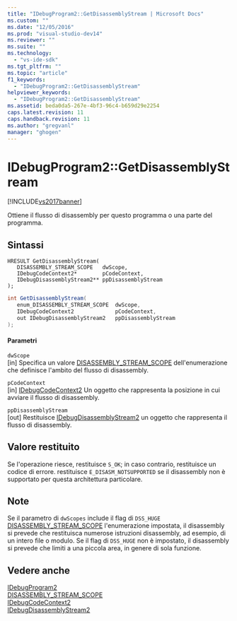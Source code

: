 ```yaml
---
title: "IDebugProgram2::GetDisassemblyStream | Microsoft Docs"
ms.custom: ""
ms.date: "12/05/2016"
ms.prod: "visual-studio-dev14"
ms.reviewer: ""
ms.suite: ""
ms.technology: 
  - "vs-ide-sdk"
ms.tgt_pltfrm: ""
ms.topic: "article"
f1_keywords: 
  - "IDebugProgram2::GetDisassemblyStream"
helpviewer_keywords: 
  - "IDebugProgram2::GetDisassemblyStream"
ms.assetid: beda0da5-267e-4bf3-96c4-b659d29e2254
caps.latest.revision: 11
caps.handback.revision: 11
ms.author: "gregvanl"
manager: "ghogen"
---
```

# IDebugProgram2::GetDisassemblyStream
[!INCLUDE[vs2017banner](../../../code-quality/includes/vs2017banner.md)]

Ottiene il flusso di disassembly per questo programma o una parte del programma.  
  
## Sintassi  
  
```cpp#  
HRESULT GetDisassemblyStream(   
   DISASSEMBLY_STREAM_SCOPE   dwScope,  
   IDebugCodeContext2*        pCodeContext,  
   IDebugDisassemblyStream2** ppDisassemblyStream  
);  
```  
  
```c#  
int GetDisassemblyStream(   
   enum_DISASSEMBLY_STREAM_SCOPE  dwScope,  
   IDebugCodeContext2             pCodeContext,  
   out IDebugDisassemblyStream2   ppDisassemblyStream  
);  
```  
  
#### Parametri  
 `dwScope`  
 \[in\]  Specifica un valore [DISASSEMBLY\_STREAM\_SCOPE](../../../extensibility/debugger/reference/disassembly-stream-scope.md) dell'enumerazione che definisce l'ambito del flusso di disassembly.  
  
 `pCodeContext`  
 \[in\]  [IDebugCodeContext2](../../../extensibility/debugger/reference/idebugcodecontext2.md) Un oggetto che rappresenta la posizione in cui avviare il flusso di disassembly.  
  
 `ppDisassemblyStream`  
 \[out\]  Restituisce [IDebugDisassemblyStream2](../../../extensibility/debugger/reference/idebugdisassemblystream2.md) un oggetto che rappresenta il flusso di disassembly.  
  
## Valore restituito  
 Se l'operazione riesce, restituisce `S_OK`; in caso contrario, restituisce un codice di errore.  restituisce `E_DISASM_NOTSUPPORTED` se il disassembly non è supportato per questa architettura particolare.  
  
## Note  
 Se il parametro di `dwScopes` include il flag di `DSS_HUGE` [DISASSEMBLY\_STREAM\_SCOPE](../../../extensibility/debugger/reference/disassembly-stream-scope.md) l'enumerazione impostata, il disassembly si prevede che restituisca numerose istruzioni disassembly, ad esempio, di un intero file o modulo.  Se il flag di `DSS_HUGE` non è impostato, il disassembly si prevede che limiti a una piccola area, in genere di sola funzione.  
  
## Vedere anche  
 [IDebugProgram2](../../../extensibility/debugger/reference/idebugprogram2.md)   
 [DISASSEMBLY\_STREAM\_SCOPE](../../../extensibility/debugger/reference/disassembly-stream-scope.md)   
 [IDebugCodeContext2](../../../extensibility/debugger/reference/idebugcodecontext2.md)   
 [IDebugDisassemblyStream2](../../../extensibility/debugger/reference/idebugdisassemblystream2.md)
